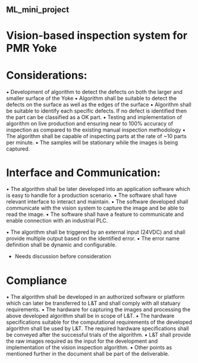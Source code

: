 ## ML_mini_project
# Vision-based inspection system for PMR Yoke

# Considerations:
▪ Development of algorithm to detect the defects on both the larger and smaller surface of the Yoke
▪ Algorithm shall be suitable to detect the defects on the surface as well as the edges of the surface
▪ Algorithm shall be suitable to identify each specific defects. If no defect is identified then the part
can be classified as a OK part.
▪ Testing and implementation of algorithm on live production and ensuring near to 100% accuracy
of inspection as compared to the existing manual inspection methodology
▪ The algorithm shall be capable of inspecting parts at the rate of ~10 parts per minute.
▪ The samples will be stationary while the images is being captured.

# Interface and Communication:
▪ The algorithm shall be later developed into an application software which is easy to handle for a
production scenario.
▪ The software shall have relevant interface to interact and maintain.
▪ The software developed shall communicate with the vision system to capture the image and be
able to read the image.
▪ The software shall have a feature to communicate and enable connection with an industrial PLC.


▪ The algorithm shall be triggered by an external input (24VDC) and shall provide multiple output
based on the identified error.
▪ The error name definition shall be dynamic and configurable.
* Needs discussion before consideration


# Compliance
▪ The algorithm shall be developed in an authorized software or platform which can later be
transferred to L&T and shall comply with all statuary requirements.
▪ The hardware for capturing the images and processing the above developed algorithm shall be in
scope of L&T.
▪ The hardware specifications suitable for the computational requirements of the developed
algorithm shall be used by L&T. The required hardware specifications shall be conveyed after the
successful trials of the algorithm.
▪ L&T shall provide the raw images required as the input for the development and implementation
of the vision inspection algorithm.
▪ Other points as mentioned further in the document shall be part of the deliverable.


